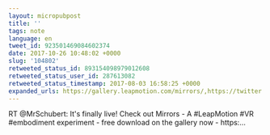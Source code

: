 ```yaml
---
layout: micropubpost
title: ''
tags: note
language: en
tweet_id: 923501469084602374
date: 2017-10-26 10:48:02 +0000
slug: '104802'
retweeted_status_id: 893154098979012608
retweeted_status_user_id: 287613082
retweeted_status_timestamp: 2017-08-03 16:58:25 +0000
expanded_urls: https://gallery.leapmotion.com/mirrors/,https://twitter.com/MrSchubert/status/893154098979012608/video/1
---
```

RT @MrSchubert: It's finally live! Check out Mirrors - A #LeapMotion #VR #embodiment experiment - free download on the gallery now - https:…
